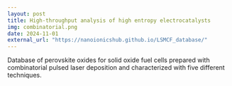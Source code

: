```yaml
---
layout: post
title: High-throughput analysis of high entropy electrocatalysts
img: combinatorial.png
date: 2024-11-01
external_url: "https://nanoionicshub.github.io/LSMCF_database/" 
---
```


Database of perovskite oxides for solid oxide fuel cells prepared with combinatorial pulsed laser deposition and characterized with five different techniques.